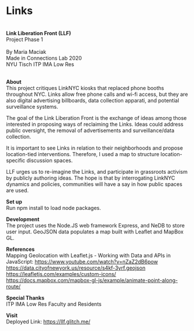 # Links
<br>
<b>Link Liberation Front (LLF)</b><br>
Project Phase 1 <br><br>
By Maria Maciak<br>
Made in Connections Lab 2020<br>
NYU Tisch ITP IMA Low Res<br><br>

<b>About</b><br>
This project critiques LinkNYC kiosks that replaced phone booths throughout NYC. Links allow free phone calls and wi-fi access, but they are also digital advertising billboards, data collection apparati, and potential surveillance systems.
 
<p>The goal of the Link Liberation Front is the exchange of ideas among those interested in proposing ways of reclaiming the Links. Ideas could address public oversight, the removal of advertisements and surveillance/data collection.</p>

<p>It is important to see Links in relation to their neighborhoods and propose location-tied interventions. Therefore, I used a map to structure location-specific discussion spaces.</p>
 
<p>LLF urges us to re-imagine the Links, and participate in grassroots activism by publicly authoring ideas. The hope is that by interrogating LinkNYC dynamics and policies, communities will have a say in how public spaces are used.</p>

<b>Set up</b><br>
Run npm install to load node packages.
 
<b>Development</b><br>
The project uses the Node.JS web framework Express, and NeDB to store user input. GeoJSON data populates a map built with Leaflet and MapBox GL. 
  
<b>References</b><br>
Mapping Geolocation with Leaflet.js - Working with Data and APIs in JavaScript: https://www.youtube.com/watch?v=nZaZ2dB6pow<br>
https://data.cityofnewyork.us/resource/s4kf-3yrf.geojson <br>
https://leafletjs.com/examples/custom-icons/ <br>
https://docs.mapbox.com/mapbox-gl-js/example/animate-point-along-route/ <br>

<b>Special Thanks</b><br>
ITP IMA Low Res Faculty and Residents

<b>Visit</b><br>
Deployed Link: https://llf.glitch.me/<br>